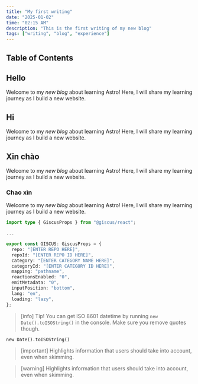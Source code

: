 ```yaml
---
title: "My first writing"
date: "2025-01-02"
time: "02:15 AM"
description: "This is the first writing of my new blog"
tags: ["writing", "blog", "experience"]
---
```


## Table of Contents

## Hello

Welcome to my _new blog_ about learning Astro! Here, I will share my learning journey as I build a new website.

## Hi

Welcome to my _new blog_ about learning Astro! Here, I will share my learning journey as I build a new website.

## Xin chào

Welcome to my _new blog_ about learning Astro! Here, I will share my learning journey as I build a new website.

### Chao xìn

Welcome to my _new blog_ about learning Astro! Here, I will share my learning journey as I build a new website.

```ts
import type { GiscusProps } from "@giscus/react";

...

export const GISCUS: GiscusProps = {
  repo: "[ENTER REPO HERE]",
  repoId: "[ENTER REPO ID HERE]",
  category: "[ENTER CATEGORY NAME HERE]",
  categoryId: "[ENTER CATEGORY ID HERE]",
  mapping: "pathname",
  reactionsEnabled: "0",
  emitMetadata: "0",
  inputPosition: "bottom",
  lang: "en",
  loading: "lazy",
};
```

> [info]
> Tip! You can get ISO 8601 datetime by running `new Date().toISOString()` in the console. Make sure you remove quotes though.

`new Date().toISOString()`

> [important]
> Highlights information that users should take into account, even when skimming.  


> [warning]
> Highlights information that users should take into account, even when skimming.  
